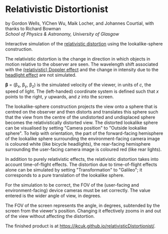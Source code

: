 # Relativistic Distortionist
by Gordon Wells, YiChen Wu, Maik Locher, and Johannes Courtial, with thanks to Richard Bowman<br>
_School of Physics & Astronomy, University of Glasgow_

Interactive simulation of the <a href="https://en.wikipedia.org/wiki/Relativistic_aberration">relativistic distortion</a> using the lookalike-sphere construction.   

The relativistic distortion is the change in direction in which objects in motion relative to the observer are seen.  The wavelength shift associated with the <a href="https://en.wikipedia.org/wiki/Relativistic_Doppler_effect">(relativistic) Doppler effect</a> and the change in intensity due to the <a href="https://en.wikipedia.org/wiki/Relativistic_beaming">headlight effect</a> are not simulated.

**β** = (β<sub>x</sub>, β<sub>y</sub>, β<sub>z</sub>) is the simulated velocity of the viewer, in units of _c_, the speed of light. The (left-handed) coordinate system is defined such that _x_ points to the right, _y_ upwards, and _z_ into the screen.

The lookalike-sphere construction projects the view onto a sphere that is centred on the observer and then distorts and translates this sphere such that the view from the centre of the undistorted and undisplaced sphere becomes the relativistically distorted view.  The distorted lookalike sphere can be visualised by setting "Camera position" to "Outside lookalike sphere".  To help with orientation, the part of the forward-facing hemisphere of the lookalike sphere surrounding the environment-facing camera image is coloured white (like bicycle headlights), the  rear-facing hemisphere surrounding the user-facing camera image is coloured red (like rear lights).

In addition to purely relativistic effects, the relativistic distortion takes into account time-of-flight effects.  The distortion due to time-of-flight effects alone can be simulated by setting "Transformation" to "Galileo"; it corresponds to a pure translation of the lookalike sphere.

For the simulation to be correct, the FOV of the (user-facing and environment-facing) device cameras must be set correctly. The value entered is the wider angle of view, in degrees.

The FOV of the screen represents the angle, in degrees, subtended by the screen from the viewer's position.  Changing it effectively zooms in and out of the view without affecting the distortion.

The finished product is at <href url="https://jkcuk.github.io/relativisticDistortionist/">https://jkcuk.github.io/relativisticDistortionist/</href>.
